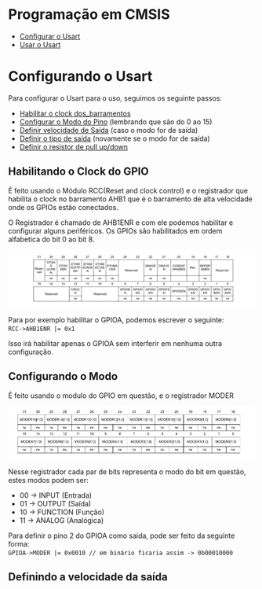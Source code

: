 # Programação em CMSIS 

- [Configurar o Usart](#Configurando-o-Usart)
- [Usar o Usart](#Usando-o-Usart)

# Configurando o Usart

Para configurar o Usart para o uso, seguimos os seguinte passos:

- [Habilitar o clock dos_barramentos](#Habilitando-o-Clock-dos_barramentos)
- [Configurar o Modo do Pino](#Configurando-o-Modo) (lembrando que são do 0 ao 15)
- [Definir velocidade de Saída](#Definindo-a-velocidade-da-saída) (caso o modo for de saída)
- [Definir o tipo de saída](#Definindo-o-tipo-da-saída) (novamente se o modo for de saída)
- [Definir o resistor de pull up/down](#Configurando-o-Resistor-de-Pull-Up/Down)

## Habilitando o Clock do GPIO

É feito usando o Módulo RCC(Reset and clock control) e o registrador que habilita o clock
no barramento AHB1 que é o barramento de alta velocidade onde os GPIOs estão conectados.

O Registrador é chamado de AHB1ENR e com ele podemos habilitar e configurar alguns periféricos.
Os GPIOs são habilitados em ordem alfabetica do bit 0 ao bit 8.

![AHB1ENR](../imagens/HB1ENR.PNG)

Para por exemplo habilitar o GPIOA, podemos escrever o seguinte:  
`RCC->AHB1ENR |= 0x1`

Isso irá habilitar apenas o GPIOA sem interferir em nenhuma outra configuração.

## Configurando o Modo

É feito usando o modulo do GPIO em questão, e o registrador MODER

![MODER](../imagens/MODER.PNG)

Nesse registrador cada par de bits representa o modo do bit em questão, estes modos
podem ser:

- 00 -> INPUT (Entrada)
- 01 -> OUTPUT (Saída)
- 10 -> FUNCTION (Função)
- 11 -> ANALOG (Analógica)

Para definir o pino 2 do GPIOA como saida, pode ser feito da seguinte forma:  
`GPIOA->MODER |= 0x0010 // em binário ficaria assim -> 0b00010000`

## Definindo a velocidade da saída
